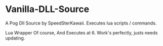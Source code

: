 # Vanilla-DLL-Source

A Pog Dll Source by SpeedSterKawaii.
Executes lua scripts / commands.

Lua Wrapper Of course, And Executes at 6.
Work's perfectly, justs needs updating.
